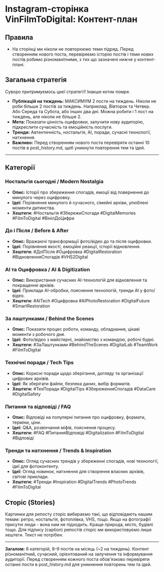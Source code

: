 # Instagram-сторінка VinFilmToDigital: Контент-план

## Правила
- На сторінці ми ніколи не повторюємо теми підряд. Перед створенням нового поста, перевіряємо історію постів і теми нових постів робимо різноманітними, з тих що зазначені нижче у контент-плані.

## Загальна стратегія

Суворо притримуємось циєї стратегії! Інакше котик помре.

- **Публікацій на тиждень:** МАКСИМУМ 2 пости на тиждень. Ніколи не роби більше 2 постів за тиждень. Наприклад, Вівторок та Четвер. Або Середа та Субота, або інших два дні. Можна робити і 1 пост на тиждень, але ніколи не більше 2.
- **Мета:** Показати цінність оцифровки, залучити нову аудиторію, підкреслити сучасність та емоційність послуги.
- **Тренди:** Автентичність, ностальгія, AI, поради, сучасні технології, натхнення.
- **Важливо:** Перед створенням нового поста перевіряти останні 10 постів в post_history.md, щоб уникнути повторення тем та ідей.

---

## Категорії

### Ностальгія сьогодні / Modern Nostalgia
- **Опис:** Історії про збереження спогадів, емоції від повернення до минулого через оцифровку.
- **Ідеї:** Порівняння минулого й сучасного, сімейні архіви, улюблені моменти дитинства.
- **Хештеги:** #Ностальгія #ЗбережиСпогади #DigitalMemories #FilmToDigital #ВінілДоЦифри

### До і Після / Before & After
- **Опис:** Вражаючі трансформації фото/відео до та після оцифровки.
- **Ідеї:** Порівняння якості, емоційні реакції, історії відновлення.
- **Хештеги:** #ДоІПісля #Оцифровка #DigitalRestoration #ВідновленняСпогадів #VHS2Digital

### AI та Оцифровка / AI & Digitization
- **Опис:** Використання сучасних AI-технологій для відновлення та покращення архівів.
- **Ідеї:** Приклади AI-обробки, пояснення технологій, тренди AI у фото/відео.
- **Хештеги:** #AITech #Оцифровка #AIPhotoRestoration #DigitalFuture #SmartRestoration

### За лаштунками / Behind the Scenes
- **Опис:** Показати процес роботи, команду, обладнання, цікаві моменти з робочого дня.
- **Ідеї:** Фото/відео з майстерні, знайомство з командою, робочі будні.
- **Хештеги:** #ЗаЛаштунками #BehindTheScenes #DigitalLab #TeamWork #FilmToDigital

### Технічні поради / Tech Tips
- **Опис:** Корисні поради щодо зберігання, догляду та організації цифрових архівів.
- **Ідеї:** Як зберігати файли, безпека даних, вибір форматів.
- **Хештеги:** #ТехПоради #DigitalTips #ЗбереженняСпогадів #DataCare #DigitalSafety

### Питання та відповіді / FAQ
- **Опис:** Відповіді на популярні питання про оцифровку, формати, терміни, ціни.
- **Ідеї:** Q&A, розвінчання міфів, пояснення процесу.
- **Хештеги:** #FAQ #ПитанняВідповіді #Digitalization #FilmToDigital #Відповіді

### Тренди та натхнення / Trends & Inspiration
- **Опис:** Огляд сучасних трендів у збереженні спогадів, нові технології, ідеї для фотоконтенту.
- **Ідеї:** Огляд новинок, натхнення для створення власних архівів, світові приклади.
- **Хештеги:** #Тренди #Inspiration #DigitalTrends #PhotoTrends #FilmToDigital

## Сторіс (Stories)

Картинки для репосту сторіс вибираємо такі, що відповідають нашим темам: ретро, ностальгія, фотоплівка, VHS, тощо. Якщо на фотографії присутні люди - вона нам не підходить. Краще природа, місто, будівлі тощо.
Для підпису (caption) репостів сторіс ми використовуємо лише хештеги. Текст не потрібен.

---

**Загалом:** 8 категорій, 8–9 постів на місяць (~2 на тиждень). Контент різноманітний, сучасний, орієнтований на залучення та інформування аудиторії. Перед створенням кожного поста обов'язково перевіряти останні пости в post_history.md для уникнення повторень тем та ідей.
